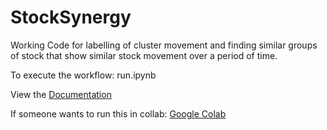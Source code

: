 # StockSynergy

Working Code for labelling of cluster movement and finding similar groups of stock that show similar stock movement over a period of time.

To execute the workflow: run.ipynb


View the [Documentation](https://github.com/abhiishekpal/StockSynergy/blob/main/NewRelic's%20Presentation.pdf)

If someone wants to run this in collab: [Google Colab](https://colab.research.google.com/drive/1mOMpTxsTFisYYeUcsvzldzNHAUc5dlvb?usp=sharing)
